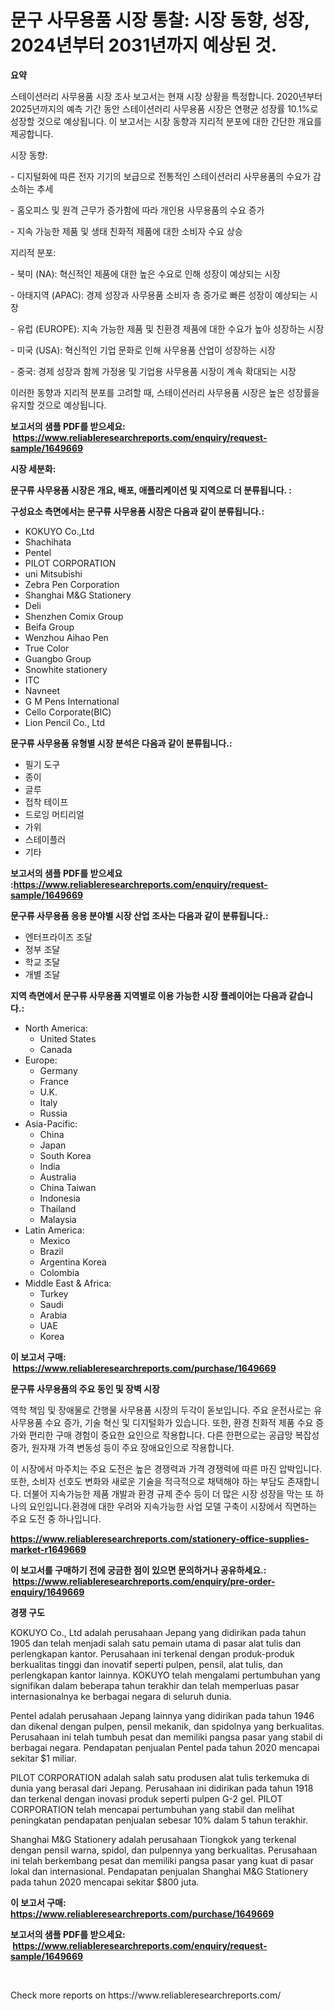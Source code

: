 <p><h1>문구 사무용품 시장 통찰: 시장 동향, 성장, 2024년부터 2031년까지 예상된 것.</h1></p><p><strong>요약</strong></p>
<p><p>스테이션러리 사무용품 시장 조사 보고서는 현재 시장 상황을 특정합니다. 2020년부터 2025년까지의 예측 기간 동안 스테이션러리 사무용품 시장은 연평균 성장률 10.1%로 성장할 것으로 예상됩니다. 이 보고서는 시장 동향과 지리적 분포에 대한 간단한 개요를 제공합니다.</p><p>시장 동향:</p><p>- 디지털화에 따른 전자 기기의 보급으로 전통적인 스테이션러리 사무용품의 수요가 감소하는 추세</p><p>- 홈오피스 및 원격 근무가 증가함에 따라 개인용 사무용품의 수요 증가</p><p>- 지속 가능한 제품 및 생태 친화적 제품에 대한 소비자 수요 상승</p><p>지리적 분포:</p><p>- 북미 (NA): 혁신적인 제품에 대한 높은 수요로 인해 성장이 예상되는 시장</p><p>- 아태지역 (APAC): 경제 성장과 사무용품 소비자 층 증가로 빠른 성장이 예상되는 시장</p><p>- 유럽 (EUROPE): 지속 가능한 제품 및 친환경 제품에 대한 수요가 높아 성장하는 시장</p><p>- 미국 (USA): 혁신적인 기업 문화로 인해 사무용품 산업이 성장하는 시장</p><p>- 중국: 경제 성장과 함께 가정용 및 기업용 사무용품 시장이 계속 확대되는 시장</p><p>이러한 동향과 지리적 분포를 고려할 때, 스테이션러리 사무용품 시장은 높은 성장률을 유지할 것으로 예상됩니다.</p></p>
<p><strong>보고서의 샘플 PDF를 받으세요: &nbsp;<a href="https://www.reliableresearchreports.com/enquiry/request-sample/1649669">https://www.reliableresearchreports.com/enquiry/request-sample/1649669</a></strong></p>
<p><strong>시장 세분화:</strong></p>
<p><strong> 문구류 사무용품 시장은 개요, 배포, 애플리케이션 및 지역으로 더 분류됩니다. :</strong></p>
<p><strong>구성요소 측면에서는 문구류 사무용품 시장은 다음과 같이 분류됩니다.:</strong></p>
<p><ul><li>KOKUYO Co.,Ltd</li><li>Shachihata</li><li>Pentel</li><li>PILOT CORPORATION</li><li>uni Mitsubishi</li><li>Zebra Pen Corporation</li><li>Shanghai M&G Stationery</li><li>Deli</li><li>Shenzhen Comix Group</li><li>Beifa Group</li><li>Wenzhou Aihao Pen</li><li>True Color</li><li>Guangbo Group</li><li>Snowhite stationery</li><li>ITC</li><li>Navneet</li><li>G M Pens International</li><li>Cello Corporate(BIC)</li><li>Lion Pencil Co., Ltd</li></ul></p>
<p><strong> 문구류 사무용품 유형별 시장 분석은 다음과 같이 분류됩니다.:</strong></p>
<p><ul><li>필기 도구</li><li>종이</li><li>글루</li><li>접착 테이프</li><li>드로잉 머티리얼</li><li>가위</li><li>스테이플러</li><li>기타</li></ul></p>
<p><strong>보고서의 샘플 PDF를 받으세요 :<a href="https://www.reliableresearchreports.com/enquiry/request-sample/1649669">https://www.reliableresearchreports.com/enquiry/request-sample/1649669</a></strong></p>
<p><strong> 문구류 사무용품 응용 분야별 시장 산업 조사는 다음과 같이 분류됩니다.:</strong></p>
<p><ul><li>엔터프라이즈 조달</li><li>정부 조달</li><li>학교 조달</li><li>개별 조달</li></ul></p>
<p><strong>지역 측면에서 문구류 사무용품 지역별로 이용 가능한 시장 플레이어는 다음과 같습니다.:</strong></p>
<p><ul>
    <li>
        North America:
        <ul>
            <li>United States</li>
            <li>Canada</li>
        </ul>
    </li>
    <li>
        Europe:
        <ul>
            <li>Germany</li>
            <li>France</li>
            <li>U.K.</li>
            <li>Italy</li>
            <li>Russia</li>
        </ul>
    </li>
    <li>
        Asia-Pacific:
        <ul>
            <li>China</li>
            <li>Japan</li>
            <li>South Korea</li>
            <li>India</li>
            <li>Australia</li>
            <li>China Taiwan</li>
            <li>Indonesia</li>
            <li>Thailand</li>
            <li>Malaysia</li>
        </ul>
    </li>
    <li>
        Latin America:
        <ul>
            <li>Mexico</li>
            <li>Brazil</li>
            <li>Argentina Korea</li>
            <li>Colombia</li>
        </ul>
    </li>
    <li>
        Middle East & Africa:
        <ul>
            <li>Turkey</li>
            <li>Saudi</li>
            <li>Arabia</li>
            <li>UAE</li>
            <li>Korea</li>
        </ul>
    </li>
    </ul></p>
<p><strong>이 보고서 구매: &nbsp;<a href="https://www.reliableresearchreports.com/purchase/1649669">https://www.reliableresearchreports.com/purchase/1649669</a></strong></p>
<p><strong>문구류 사무용품의 주요 동인 및 장벽 시장</strong></p>
<p><p>역학 책임 및 장애물로 간행물 사무용품 시장의 두각이 돋보입니다. 주요 운전사로는 유사무용품 수요 증가, 기술 혁신 및 디지털화가 있습니다. 또한, 환경 친화적 제품 수요 증가와 편리한 구매 경험이 중요한 요인으로 작용합니다. 다른 한편으로는 공급망 복잡성 증가, 원자재 가격 변동성 등이 주요 장애요인으로 작용합니다.</p><p>이 시장에서 마주치는 주요 도전은 높은 경쟁력과 가격 경쟁력에 따른 마진 압박입니다. 또한, 소비자 선호도 변화와 새로운 기술을 적극적으로 채택해야 하는 부담도 존재합니다. 더불어 지속가능한 제품 개발과 환경 규제 준수 등이 더 많은 시장 성장을 막는 또 하나의 요인입니다.환경에 대한 우려와 지속가능한 사업 모델 구축이 시장에서 직면하는 주요 도전 중 하나입니다.</p></p>
<p><strong><a href="https://www.reliableresearchreports.com/stationery-office-supplies-market-r1649669">https://www.reliableresearchreports.com/stationery-office-supplies-market-r1649669</a></strong></p>
<p><strong>이 보고서를 구매하기 전에 궁금한 점이 있으면 문의하거나 공유하세요.: &nbsp;<a href="https://www.reliableresearchreports.com/enquiry/pre-order-enquiry/1649669">https://www.reliableresearchreports.com/enquiry/pre-order-enquiry/1649669</a></strong></p>
<p><strong>경쟁 구도</strong></p>
<p><p>KOKUYO Co., Ltd adalah perusahaan Jepang yang didirikan pada tahun 1905 dan telah menjadi salah satu pemain utama di pasar alat tulis dan perlengkapan kantor. Perusahaan ini terkenal dengan produk-produk berkualitas tinggi dan inovatif seperti pulpen, pensil, alat tulis, dan perlengkapan kantor lainnya. KOKUYO telah mengalami pertumbuhan yang signifikan dalam beberapa tahun terakhir dan telah memperluas pasar internasionalnya ke berbagai negara di seluruh dunia.</p><p>Pentel adalah perusahaan Jepang lainnya yang didirikan pada tahun 1946 dan dikenal dengan pulpen, pensil mekanik, dan spidolnya yang berkualitas. Perusahaan ini telah tumbuh pesat dan memiliki pangsa pasar yang stabil di berbagai negara. Pendapatan penjualan Pentel pada tahun 2020 mencapai sekitar $1 miliar.</p><p>PILOT CORPORATION adalah salah satu produsen alat tulis terkemuka di dunia yang berasal dari Jepang. Perusahaan ini didirikan pada tahun 1918 dan terkenal dengan inovasi produk seperti pulpen G-2 gel. PILOT CORPORATION telah mencapai pertumbuhan yang stabil dan melihat peningkatan pendapatan penjualan sebesar 10% dalam 5 tahun terakhir.</p><p>Shanghai M&G Stationery adalah perusahaan Tiongkok yang terkenal dengan pensil warna, spidol, dan pulpennya yang berkualitas. Perusahaan ini telah berkembang pesat dan memiliki pangsa pasar yang kuat di pasar lokal dan internasional. Pendapatan penjualan Shanghai M&G Stationery pada tahun 2020 mencapai sekitar $800 juta.</p></p>
<p><strong>이 보고서 구매: &nbsp; <a href="https://www.reliableresearchreports.com/purchase/1649669">https://www.reliableresearchreports.com/purchase/1649669</a></strong></p>
<p><strong>보고서의 샘플 PDF를 받으세요: &nbsp;<a href="https://www.reliableresearchreports.com/enquiry/request-sample/1649669">https://www.reliableresearchreports.com/enquiry/request-sample/1649669</a></strong><strong></strong></p>
<p>&nbsp;</p>
<p>Check more reports on https://www.reliableresearchreports.com/</p>